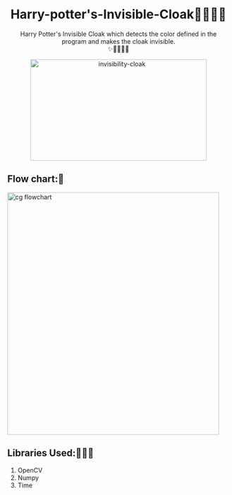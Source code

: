  <h1 align="center">Harry-potter's-Invisible-Cloak🤠🧙🏻‍♀️</h1>
<p align="center">Harry Potter's Invisible Cloak which detects the color defined in the program and makes the cloak invisible.<br>✨🔮🧙🏻‍♀️</p> 
<div align="center">
<img src="https://github.com/user-attachments/assets/39b814ba-7281-4b4d-9530-33cdb94d988c" alt="invisibility-cloak" width="400" height="230"/>
</div>

<h2>Flow chart:📃</h2>


<img src="https://github.com/user-attachments/assets/310a72f2-3856-44ed-8038-83a95038c6ed" alt="cg flowchart" width="480" height="550"/>

<h2>Libraries Used:👩🏻‍💻</h2>
<ol>
<li>OpenCV</li>
<li>Numpy</li>
<li>Time</li>
</ol>
